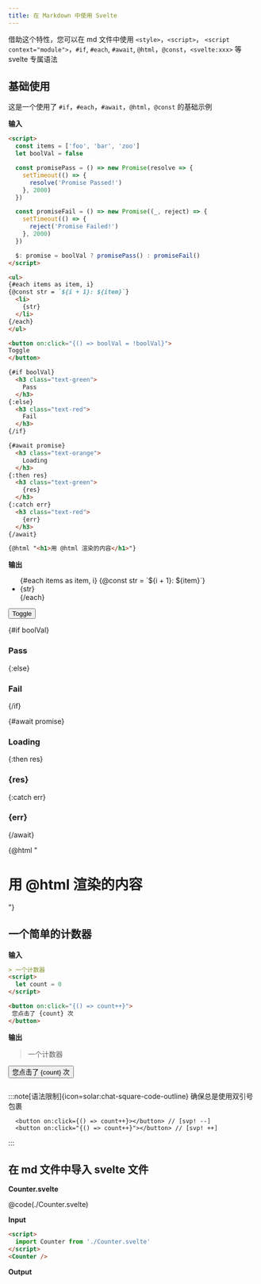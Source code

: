 ```yaml
---
title: 在 Markdown 中使用 Svelte
---
```


借助这个特性，您可以在 md 文件中使用
`<style>`，`<script>`， `<script context="module">`，`#if`, `#each`, `#await`, `@html`，`@const`，`<svelte:xxx>` 等 svelte 专属语法


## 基础使用

这是一个使用了 `#if`，`#each`，`#await`，`@html`，`@const` 的基础示例

**输入**

```md
<script>
  const items = ['foo', 'bar', 'zoo']
  let boolVal = false

  const promisePass = () => new Promise(resolve => {
    setTimeout(() => {
      resolve('Promise Passed!')
    }, 2000)
  })

  const promiseFail = () => new Promise((_, reject) => {
    setTimeout(() => {
      reject('Promise Failed!')
    }, 2000)
  })

  $: promise = boolVal ? promisePass() : promiseFail()
</script>

<ul>
{#each items as item, i}
{@const str = `${i + 1}: ${item}`}
  <li>
    {str}
  </li>
{/each}
</ul>

<button on:click="{() => boolVal = !boolVal}">
Toggle
</button>

{#if boolVal}
  <h3 class="text-green">
    Pass
  </h3>
{:else}
  <h3 class="text-red">
    Fail
  </h3>
{/if}

{#await promise}
  <h3 class="text-orange">
    Loading
  </h3>
{:then res}
  <h3 class="text-green">
    {res}
  </h3>
{:catch err}
  <h3 class="text-red">
    {err}
  </h3>
{/await}

{@html "<h1>用 @html 渲染的内容</h1>"}
```

**输出**

<ul>
{#each items as item, i}
{@const str = `${i + 1}: ${item}`}
  <li>
    {str}
  </li>
{/each}
</ul>

<button on:click="{() => boolVal = !boolVal}">
Toggle
</button>

{#if boolVal}
  <h3 class="text-green">
    Pass
  </h3>
{:else}
  <h3 class="text-red">
    Fail
  </h3>
{/if}

{#await promise}
  <h3 class="text-orange">
    Loading
  </h3>
{:then res}
  <h3 class="text-green">
    {res}
  </h3>
{:catch err}
  <h3 class="text-red">
    {err}
  </h3>
{/await}

{@html "<h1>用 @html 渲染的内容</h1>"}


## 一个简单的计数器

**输入**

```md
> 一个计数器
<script>
  let count = 0
</script>

<button on:click="{() => count++}">
 您点击了 {count} 次
</button>
```

**输出**

> 一个计数器

<script>
  import Counter from './Counter.svelte'
  let count = 0
  const items = ['foo', 'bar', 'zoo']
  let boolVal = false
  const promisePass = () => new Promise(resolve => {
    setTimeout(() => {
      resolve('Promise Passed!')
    }, 2000)
  })

  const promiseFail = () => new Promise((_, reject) => {
    setTimeout(() => {
      reject('Promise Failed!')
    }, 2000)
  })

  $: promise = boolVal ? promisePass() : promiseFail()
</script>

<button on:click="{() => count++}" style="margin-bottom: 12px;">
  您点击了 {count} 次
</button>

:::note[语法限制]{icon=solar:chat-square-code-outline}
确保总是使用双引号包裹
```svelte
  <button on:click={() => count++}></button> // [svp! --]
  <button on:click="{() => count++}"></button> // [svp! ++]
```
:::

## 在 md 文件中导入 svelte 文件

**Counter.svelte**

@code(./Counter.svelte) 

**Input**

```md
<script>
  import Counter from './Counter.svelte'
</script>
<Counter />
```

**Output**

<Counter />
